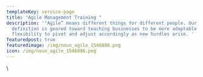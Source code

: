 ```yaml
---
templateKey: service-page
title: "Agile Management Training "
description: '"Agile” means different things for different people. Our
  definition is geared toward teaching businesses to be more adaptable with the
  flexibility to pivot and adjust accordingly as new hurdles arise. '
featuredpost: true
featuredimage: /img/noun_agile_1546896.png
icon: /img/noun_agile_1546896.png
---
```

\